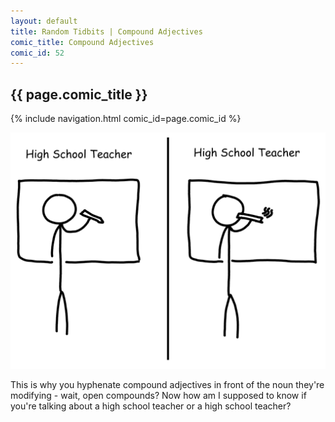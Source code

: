 ```yaml
---
layout: default
title: Random Tidbits | Compound Adjectives
comic_title: Compound Adjectives
comic_id: 52
---
```


## {{ page.comic_title }}

{% include navigation.html comic_id=page.comic_id %}

![](/assets/images/52.png)

This is why you hyphenate compound adjectives in front of the noun they're modifying - wait, open compounds? Now how am I supposed to know if you're talking about a high school teacher or a high school teacher?
